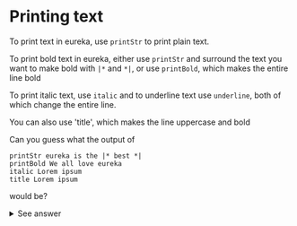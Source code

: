 # Printing text

To print text in eureka, use `printStr` to print plain text.

To print bold text in eureka, either use `printStr` and surround the text you want to make bold with `|*` and `*|`, or use `printBold`, which makes the entire line bold

To print italic text, use `italic` and to underline text use `underline`, both of which change the entire line.

You can also use 'title', which makes the line uppercase and bold

Can you guess what the output of 
```
printStr eureka is the |* best *|
printBold We all love eureka
italic Lorem ipsum
title Lorem ipsum
```
would be?

<details>
  <summary>See answer</summary>
  
  ### Answer
  Eureka is the **best**
  
  **We all love eureka**
  
  _Lorem ipsum_
  
  **LOREM IPSUM**
  
[Next lesson: maths](https://github.com/Simjrn/eureka/blob/main/tutorials/numbers_and_operators.md)
